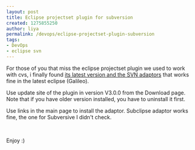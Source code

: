 ```yaml
---
layout: post
title: Eclipse projectset plugin for subversion
created: 1275855250
author: liya
permalink: /devops/eclipse-projectset-plugin-subversion
tags:
- DevOps
- eclipse svn
---
```

<p>For those of you that miss the eclipse projectset plugin we used to work with cvs, i finally found <a href="http://vpms.de.csc.com/projectset/">its latest version and the SVN adaptors</a> that works fine in the latest eclipse (Galileo).</p>
<p>Use update site of the plugin in version V3.0.0 from the Download page. Note that if you have older version installed, you have to uninstall it first.</p>
<p>Use links in the main page to install the adaptor. Subclipse adaptor works fine, the one for Subversive I didn't check.</p>
<p>&nbsp;</p>
<p>Enjoy :)</p>
<p>&nbsp;</p>
